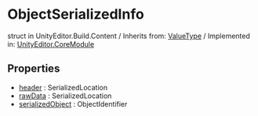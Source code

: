 # ObjectSerializedInfo
struct in UnityEditor.Build.Content
 / Inherits from: <a href="https://docs.unity3d.com/6000.2/Documentation/ScriptReference/ValueType.html">ValueType</a> / Implemented in: <a href="https://docs.unity3d.com/6000.2/Documentation/ScriptReference/UnityEditor.CoreModule.html">UnityEditor.CoreModule</a>

## Properties
- <a href="https://docs.unity3d.com/6000.2/Documentation/ScriptReference/ObjectSerializedInfo-header.html">header</a> : SerializedLocation
- <a href="https://docs.unity3d.com/6000.2/Documentation/ScriptReference/ObjectSerializedInfo-rawData.html">rawData</a> : SerializedLocation
- <a href="https://docs.unity3d.com/6000.2/Documentation/ScriptReference/ObjectSerializedInfo-serializedObject.html">serializedObject</a> : ObjectIdentifier
